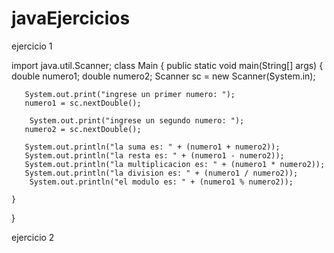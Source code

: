 # javaEjercicios

ejercicio 1

import java.util.Scanner;
class Main {
    public static void main(String[] args) {
       double numero1;
       double numero2;
       Scanner sc = new Scanner(System.in);
       
       System.out.print("ingrese un primer numero: ");
       numero1 = sc.nextDouble();
       
        System.out.print("ingrese un segundo numero: ");
       numero2 = sc.nextDouble();
       
       System.out.println("la suma es: " + (numero1 + numero2));
       System.out.println("la resta es: " + (numero1 - numero2));
       System.out.println("la multiplicacion es: " + (numero1 * numero2));
       System.out.println("la division es: " + (numero1 / numero2));
        System.out.println("el modulo es: " + (numero1 % numero2));
          
    }
}



ejercicio 2


